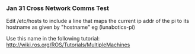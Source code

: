 ### Jan 31 Cross Network Comms Test

Edit /etc/hosts to include a line that maps the current ip addr of the pi to its hostname as given by "hostname" eg (lunabotics-pi)

Use this name in the following tutorial: http://wiki.ros.org/ROS/Tutorials/MultipleMachines
